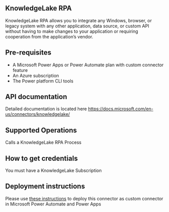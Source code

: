 ﻿
## KnowledgeLake RPA
KnowledgeLake RPA allows you to integrate any Windows, browser, or legacy system with any other application, data source, or custom API without having to make changes to your application or requiring cooperation from the application’s vendor.


## Pre-requisites
* A Microsoft Power Apps or Power Automate plan with custom connector feature
* An Azure subscription
* The Power platform CLI tools


## API documentation
Detailed documentation is located here https://docs.microsoft.com/en-us/connectors/knowledgelake/

## Supported Operations
Calls a KnowledgeLake RPA Process


## How to get credentials
You must have a KnowledgeLake Subscription 


## Deployment instructions
Please use [these instructions](https://docs.microsoft.com/en-us/connectors/custom-connectors/paconn-cli) to deploy this connector as custom connector in Microsoft Power Automate and Power Apps

